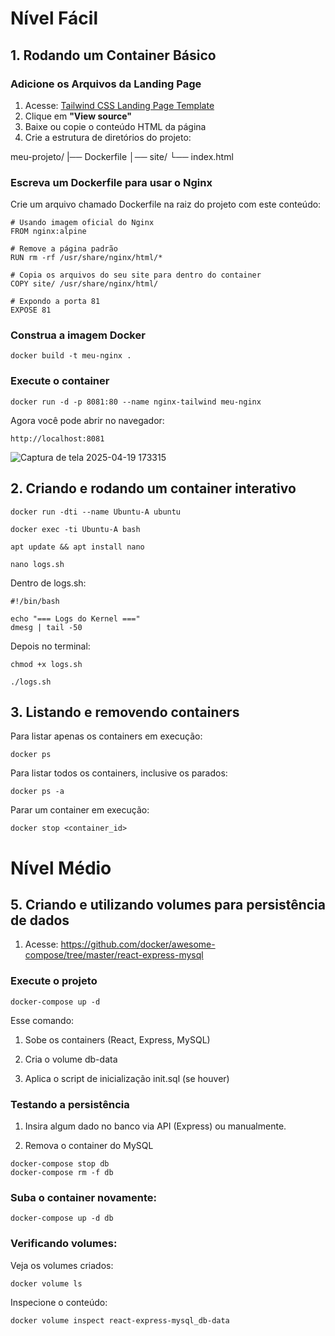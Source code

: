 # Nível Fácil

## 1. Rodando um Container Básico


### Adicione os Arquivos da Landing Page

1. Acesse: [Tailwind CSS Landing Page Template](https://tailwindcss.com/templates/landing-page)  
2. Clique em **"View source"**  
3. Baixe ou copie o conteúdo HTML da página  
4. Crie a estrutura de diretórios do projeto:

meu-projeto/ 
|── Dockerfile
│── site/ 
    └── index.html 

### Escreva um Dockerfile para usar o Nginx

Crie um arquivo chamado Dockerfile na raiz do projeto com este conteúdo:
````
# Usando imagem oficial do Nginx
FROM nginx:alpine

# Remove a página padrão
RUN rm -rf /usr/share/nginx/html/*

# Copia os arquivos do seu site para dentro do container
COPY site/ /usr/share/nginx/html/

# Expondo a porta 81
EXPOSE 81
````

### Construa a imagem Docker
```
docker build -t meu-nginx .
```

### Execute o container
```
docker run -d -p 8081:80 --name nginx-tailwind meu-nginx
```

Agora você pode abrir no navegador:

`http://localhost:8081`

![Captura de tela 2025-04-19 173315](https://github.com/user-attachments/assets/d0e91c05-0ddb-4c00-b41a-30d2f3830fcf)


## 2. Criando e rodando um container interativo
```
docker run -dti --name Ubuntu-A ubuntu

docker exec -ti Ubuntu-A bash

apt update && apt install nano

nano logs.sh
```

Dentro de logs.sh: 
```
#!/bin/bash

echo "=== Logs do Kernel ==="
dmesg | tail -50
```

Depois no terminal: 

```
chmod +x logs.sh

./logs.sh
```

## 3.	Listando e removendo containers
Para listar apenas os containers em execução:

```
docker ps
```

Para listar todos os containers, inclusive os parados:

```
docker ps -a
```

Parar um container em execução:

```
docker stop <container_id>
````

# Nível Médio

## 5. Criando e utilizando volumes para persistência de dados

1. Acesse: https://github.com/docker/awesome-compose/tree/master/react-express-mysql

### Execute o projeto
```
docker-compose up -d
```
Esse comando:

1. Sobe os containers (React, Express, MySQL)

2. Cria o volume db-data

3. Aplica o script de inicialização init.sql (se houver)

### Testando a persistência

1. Insira algum dado no banco via API (Express) ou manualmente.

2. Remova o container do MySQL

````
docker-compose stop db
docker-compose rm -f db
````

### Suba o container novamente:

```
docker-compose up -d db
```

### Verificando volumes:

Veja os volumes criados:
```
docker volume ls
```

Inspecione o conteúdo:
```
docker volume inspect react-express-mysql_db-data
```
